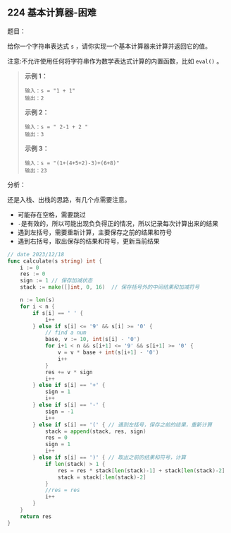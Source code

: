 ## 224 基本计算器-困难

题目：

给你一个字符串表达式 `s` ，请你实现一个基本计算器来计算并返回它的值。

注意:不允许使用任何将字符串作为数学表达式计算的内置函数，比如 `eval()` 。



> **示例 1：**
>
> ```
> 输入：s = "1 + 1"
> 输出：2
> ```
>
> **示例 2：**
>
> ```
> 输入：s = " 2-1 + 2 "
> 输出：3
> ```
>
> **示例 3：**
>
> ```
> 输入：s = "(1+(4+5+2)-3)+(6+8)"
> 输出：23
> ```



分析：

还是入栈、出栈的思路，有几个点需要注意。

- 可能存在空格，需要跳过
- `-`是有效的，所以可能出现负负得正的情况，所以记录每次计算出来的结果
- 遇到左括号，需要重新计算，主要保存之前的结果和符号
- 遇到右括号，取出保存的结果和符号，更新当前结果

```go
// date 2023/12/18
func calculate(s string) int {
    i := 0
    res := 0
    sign := 1 // 保存加减状态
    stack := make([]int, 0, 16)  // 保存括号外的中间结果和加减符号

    n := len(s)
    for i < n {
        if s[i] == ' ' {
            i++
        } else if s[i] <= '9' && s[i] >= '0' {
            // find a num
            base, v := 10, int(s[i] - '0')
            for i+1 < n && s[i+1] <= '9' && s[i+1] >= '0' {
                v = v * base + int(s[i+1] - '0')
                i++
            }
            res += v * sign
            i++
        } else if s[i] == '+' {
            sign = 1
            i++
        } else if s[i] == '-' {
            sign = -1
            i++
        } else if s[i] == '(' { // 遇到左括号，保存之前的结果，重新计算
            stack = append(stack, res, sign)
            res = 0
            sign = 1
            i++
        } else if s[i] == ')' { // 取出之前的结果和符号，计算
            if len(stack) > 1 {
                res = res * stack[len(stack)-1] + stack[len(stack)-2]
                stack = stack[:len(stack)-2]
            }
            //res = res
            i++
        }
    }
    return res
}
```


